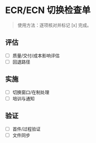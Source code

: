 # ECR/ECN 切换检查单

> 使用方法：逐项核对并标记 [x] 完成。

## 评估

- [ ] 质量/交付/成本影响评估
- [ ] 回退路径

## 实施

- [ ] 切换窗口/在制处理
- [ ] 培训与通知

## 验证

- [ ] 首件/过程验证
- [ ] 文件同步
